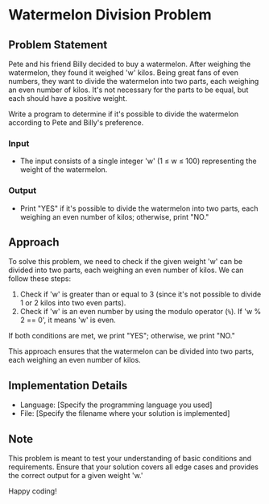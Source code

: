 # Watermelon Division Problem

## Problem Statement

Pete and his friend Billy decided to buy a watermelon. After weighing the watermelon, they found it weighed 'w' kilos. Being great fans of even numbers, they want to divide the watermelon into two parts, each weighing an even number of kilos. It's not necessary for the parts to be equal, but each should have a positive weight.

Write a program to determine if it's possible to divide the watermelon according to Pete and Billy's preference.

### Input
- The input consists of a single integer 'w' (1 ≤ w ≤ 100) representing the weight of the watermelon.

### Output
- Print "YES" if it's possible to divide the watermelon into two parts, each weighing an even number of kilos; otherwise, print "NO."

## Approach

To solve this problem, we need to check if the given weight 'w' can be divided into two parts, each weighing an even number of kilos. We can follow these steps:

1. Check if 'w' is greater than or equal to 3 (since it's not possible to divide 1 or 2 kilos into two even parts).
2. Check if 'w' is an even number by using the modulo operator (`%`). If 'w % 2 == 0', it means 'w' is even.

If both conditions are met, we print "YES"; otherwise, we print "NO."

This approach ensures that the watermelon can be divided into two parts, each weighing an even number of kilos.

## Implementation Details

- Language: [Specify the programming language you used]
- File: [Specify the filename where your solution is implemented]

## Note

This problem is meant to test your understanding of basic conditions and requirements. Ensure that your solution covers all edge cases and provides the correct output for a given weight 'w.'

Happy coding!